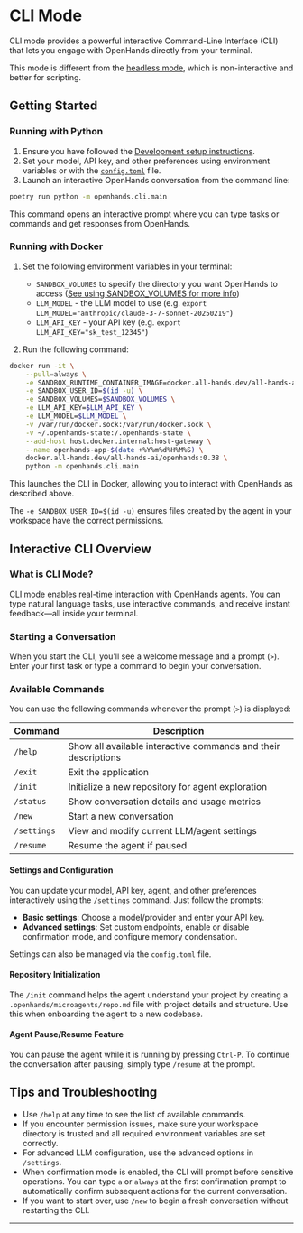 # CLI Mode

CLI mode provides a powerful interactive Command-Line Interface (CLI) that lets you engage with OpenHands directly
from your terminal.

This mode is different from the [headless mode](headless-mode), which is non-interactive and better for scripting.

## Getting Started

### Running with Python

1. Ensure you have followed the [Development setup instructions](https://github.com/All-Hands-AI/OpenHands/blob/main/Development.md).
2. Set your model, API key, and other preferences using environment variables or with the [`config.toml`](https://github.com/All-Hands-AI/OpenHands/blob/main/config.template.toml) file.
3. Launch an interactive OpenHands conversation from the command line:

```bash
poetry run python -m openhands.cli.main
```

This command opens an interactive prompt where you can type tasks or commands and get responses from OpenHands.

### Running with Docker

1. Set the following environment variables in your terminal:
   - `SANDBOX_VOLUMES` to specify the directory you want OpenHands to access ([See using SANDBOX_VOLUMES for more info](../runtimes/docker#using-sandbox_volumes))
   - `LLM_MODEL` - the LLM model to use (e.g. `export LLM_MODEL="anthropic/claude-3-7-sonnet-20250219"`)
   - `LLM_API_KEY` - your API key (e.g. `export LLM_API_KEY="sk_test_12345"`)

2. Run the following command:

```bash
docker run -it \
    --pull=always \
    -e SANDBOX_RUNTIME_CONTAINER_IMAGE=docker.all-hands.dev/all-hands-ai/runtime:0.38-nikolaik \
    -e SANDBOX_USER_ID=$(id -u) \
    -e SANDBOX_VOLUMES=$SANDBOX_VOLUMES \
    -e LLM_API_KEY=$LLM_API_KEY \
    -e LLM_MODEL=$LLM_MODEL \
    -v /var/run/docker.sock:/var/run/docker.sock \
    -v ~/.openhands-state:/.openhands-state \
    --add-host host.docker.internal:host-gateway \
    --name openhands-app-$(date +%Y%m%d%H%M%S) \
    docker.all-hands.dev/all-hands-ai/openhands:0.38 \
    python -m openhands.cli.main
```

This launches the CLI in Docker, allowing you to interact with OpenHands as described above.

The `-e SANDBOX_USER_ID=$(id -u)` ensures files created by the agent in your workspace have the correct permissions.

## Interactive CLI Overview

### What is CLI Mode?

CLI mode enables real-time interaction with OpenHands agents. You can type natural language tasks, use interactive
commands, and receive instant feedback—all inside your terminal.

### Starting a Conversation

When you start the CLI, you'll see a welcome message and a prompt (`>`). Enter your first task or type a command to
begin your conversation.

### Available Commands

You can use the following commands whenever the prompt (`>`) is displayed:

| Command      | Description                                                    |
|--------------|----------------------------------------------------------------|
| `/help`      | Show all available interactive commands and their descriptions |
| `/exit`      | Exit the application                                           |
| `/init`      | Initialize a new repository for agent exploration              |
| `/status`    | Show conversation details and usage metrics                    |
| `/new`       | Start a new conversation                                       |
| `/settings`  | View and modify current LLM/agent settings                     |
| `/resume`    | Resume the agent if paused                                     |

#### Settings and Configuration

You can update your model, API key, agent, and other preferences interactively using the `/settings` command. Just
follow the prompts:

- **Basic settings**: Choose a model/provider and enter your API key.
- **Advanced settings**: Set custom endpoints, enable or disable confirmation mode, and configure memory condensation.

Settings can also be managed via the `config.toml` file.

#### Repository Initialization

The `/init` command helps the agent understand your project by creating a `.openhands/microagents/repo.md` file with
project details and structure. Use this when onboarding the agent to a new codebase.

#### Agent Pause/Resume Feature

You can pause the agent while it is running by pressing `Ctrl-P`. To continue the conversation after pausing, simply
type `/resume` at the prompt.

## Tips and Troubleshooting

- Use `/help` at any time to see the list of available commands.
- If you encounter permission issues, make sure your workspace directory is trusted and all required environment variables are set correctly.
- For advanced LLM configuration, use the advanced options in `/settings`.
- When confirmation mode is enabled, the CLI will prompt before sensitive operations. You can type `a` or `always` at the first confirmation prompt to automatically confirm subsequent actions for the current conversation.
- If you want to start over, use `/new` to begin a fresh conversation without restarting the CLI.

---
